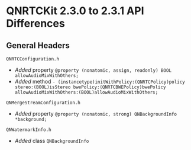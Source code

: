 # QNRTCKit 2.3.0 to 2.3.1 API Differences

## General Headers

```
QNRTCConfiguration.h
```
- *Added*  property `@property (nonatomic, assign, readonly) BOOL allowAudioMixWithOthers;`
- *Added*  method `- (instancetype)initWithPolicy:(QNRTCPolicy)policy stereo:(BOOL)isStereo bwePolicy:(QNRTCBWEPolicy)bwePolicy allowAudioMixWithOthers:(BOOL)allowAudioMixWithOthers;`


```
QNMergeStreamConfiguration.h
```
- *Added*  property `@property (nonatomic, strong) QNBackgroundInfo *background;`


```
QNWatermarkInfo.h
```
- *Added* class `QNBackgroundInfo`